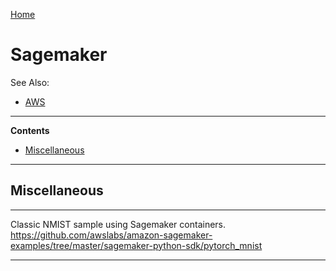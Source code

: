 [Home](Readme.md)
# Sagemaker

See Also:

- [AWS](AWS.md)

---

**Contents**

- [Miscellaneous](Sagemaker.md#miscellaneous)

---

## Miscellaneous

---

Classic NMIST sample using Sagemaker containers.
https://github.com/awslabs/amazon-sagemaker-examples/tree/master/sagemaker-python-sdk/pytorch_mnist

---